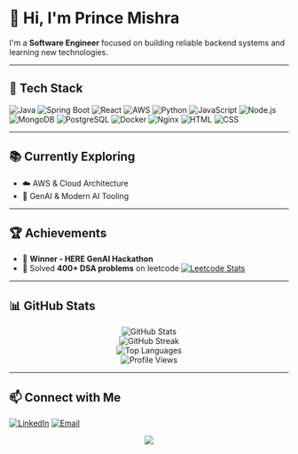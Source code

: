 # 👋 Hi, I'm Prince Mishra

I'm a **Software Engineer** focused on building reliable backend systems and learning new technologies.

---

## 🚀 Tech Stack

![Java](https://img.shields.io/badge/Java-ED8B00?style=for-the-badge\&logo=java\&logoColor=white)
![Spring Boot](https://img.shields.io/badge/Spring_Boot-6DB33F?style=for-the-badge\&logo=spring-boot\&logoColor=white)
![React](https://img.shields.io/badge/React-20232A?style=for-the-badge\&logo=react\&logoColor=61DAFB)
![AWS](https://img.shields.io/badge/AWS-232F3E?style=for-the-badge\&logo=amazon-aws\&logoColor=white)
![Python](https://img.shields.io/badge/Python-3670A0?style=for-the-badge\&logo=python\&logoColor=white)
![JavaScript](https://img.shields.io/badge/JavaScript-F7DF1E?style=for-the-badge\&logo=javascript\&logoColor=black)
![Node.js](https://img.shields.io/badge/Node.js-43853D?style=for-the-badge\&logo=node-dot-js\&logoColor=white)
![MongoDB](https://img.shields.io/badge/MongoDB-4EA94B?style=for-the-badge\&logo=mongodb\&logoColor=white)
![PostgreSQL](https://img.shields.io/badge/PostgreSQL-316192?style=for-the-badge\&logo=postgresql\&logoColor=white)
![Docker](https://img.shields.io/badge/Docker-2496ED?style=for-the-badge\&logo=docker\&logoColor=white)
![Nginx](https://img.shields.io/badge/Nginx-009639?style=for-the-badge\&logo=nginx\&logoColor=white)
![HTML](https://img.shields.io/badge/HTML5-E34F26?style=for-the-badge\&logo=html5\&logoColor=white)
![CSS](https://img.shields.io/badge/CSS3-1572B6?style=for-the-badge\&logo=css3\&logoColor=white)

---

## 📚 Currently Exploring

* ☁️ AWS & Cloud Architecture
* 🤖 GenAI & Modern AI Tooling

---

## 🏆 Achievements

* 🥇 **Winner - HERE GenAI Hackathon**
* 🧠 Solved **400+ DSA problems** on leetcode
[![Leetcode Stats](https://leetcard.jacoblin.cool/JacobLinCool)](https://leetcode.com/prince_mishra_7)

---

## 📊 GitHub Stats

<p align="center">
  <img src="https://github-readme-stats.vercel.app/api?username=PrinceMishra7&show_icons=true&theme=github_dark" alt="GitHub Stats" />
  <br/>
  <img src="https://github-readme-streak-stats.herokuapp.com?user=PrinceMishra7&theme=github-dark" alt="GitHub Streak" />
  <br/>
  <img src="https://github-readme-stats.vercel.app/api/top-langs/?username=PrinceMishra7&layout=compact&theme=github_dark" alt="Top Languages" />
  <br/>
  <img src="https://komarev.com/ghpvc/?username=PrinceMishra7&label=Profile%20views&color=0e75b6&style=flat" alt="Profile Views"/>
</p>

---

## 📫 Connect with Me

[![LinkedIn](https://img.shields.io/badge/LinkedIn-0A66C2?style=for-the-badge\&logo=linkedin\&logoColor=white)](https://linkedin.com/in/princemishra7)
[![Email](https://img.shields.io/badge/Email-D14836?style=for-the-badge\&logo=gmail\&logoColor=white)](mailto:princemisra@gmail.com)


<p align="center">
  <img src="https://capsule-render.vercel.app/api?type=waving&color=gradient&height=100&section=footer"/>
</p>
